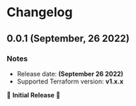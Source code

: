 # Changelog

## 0.0.1 (September, 26 2022)

### Notes

- Release date: **(September 26 2022)**
- Supported Terraform version: **v1.x.x**

🎉 **Initial Release** 🎉
